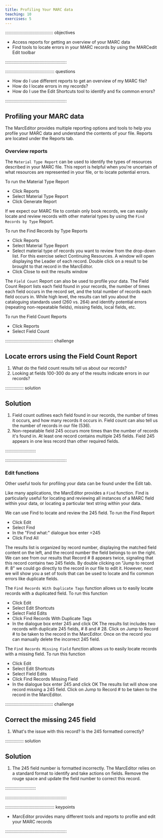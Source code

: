 ```yaml
---
title: Profiling Your MARC data
teaching: 10
exercises: 5
---
```




::::::::::::::::::::::::::::::::::::::: objectives

- Access reports for getting an overview of your MARC data
- Find tools to locate errors in your MARC records by using the MARCedit Edit toolbar

::::::::::::::::::::::::::::::::::::::::::::::::::

:::::::::::::::::::::::::::::::::::::::: questions

- How do I use different reports to get an overview of my MARC file?
- How do I locate errors in my records?
- How do I use the Edit Shortcuts tool to identify and fix common errors?

::::::::::::::::::::::::::::::::::::::::::::::::::

## Profiling your MARC data

The MarcEditor provides multiple reporting options and tools to help you profile your MARC data and understand the contents of your file. Reports are located under the Reports tab.

### Overview reports

The `Material Type Report` can be used to identify the types of resources described in your MARC file. This report is helpful when you're uncertain of what resources are represented in your file, or to locate potential errors.

To run the Material Type Report

- Click Reports
- Select Material Type Report
- Click Generate Report

If we expect our MARC file to contain only book records, we can easily locate and review records with other material types by using the `Find Records by Type` Report.

To run the Find Records by Type Reports

- Click Reports
- Select Material Type Report
- Select material type of records you want to review from the drop-down list. For this exercise select Continuing Resources.
  A window will open displaying the Leader of each record. Double click on a result to be brought to that record in the MarcEditor.
- Click Close to exit the results window

The `Field Count` Report can also be used to profile your data. The Field Count Report lists each field found in your records, the number of times each field occurs in the record set, and the total number of records each field occurs in. While high level, the results can tell you about the cataloguing standards used (260 vs. 264) and identify potential errors (repeating non-repeatable fields), missing fields, local fields, etc.

To run the Field Count Reports

- Click Reports
- Select Field Count

:::::::::::::::::::::::::::::::::::::::  challenge

## Locate errors using the Field Count Report

1. What do the field count results tell us about our records?
2. Looking at fields 100-300 do any of the results indicate errors in our records?

:::::::::::::::  solution

## Solution

1. Field count outlines each field found in our records, the number of times it occurs, and how many records it occurs in. Field count can also tell us the number of records in our file (536).
2. Non-repeatable field 245 occurs more times than the number of records it's found in. At least one record contains multiple 245 fields. Field 245 appears in one less record than other required fields.
  
  

:::::::::::::::::::::::::

::::::::::::::::::::::::::::::::::::::::::::::::::

### Edit functions

Other useful tools for profiling your data can be found under the Edit tab.

Like many applications, the MarcEditor provides a `Find` function. Find is particularly useful for locating and reviewing all instances of a MARC field within your data, or locating a particular text string within your data.

We can use Find to locate and review the 245 field. To run the Find Report

- Click Edit
- Select Find
- In the "Find what:" dialogue box enter =245
- Click Find All

The results list is organized by record number, displaying the matched field content on the left, and the record number the field belongs to on the right. We can see from our results that Record # 8 appears twice, signaling that this record contains two 245 fields.  By double clicking on  "Jump to record #: 8" we could go directly to the record in our file to edit it. However, next we will show you a set of tools that can be used to locate and fix common errors like duplicate fields.

The `Find Records With Duplicate Tags` function allows us to easily locate records with a duplicated field. To run this function

- Click Edit
- Select Edit Shortcuts
- Select Field Edits
- Click Find Records With Duplicate Tags
- In the dialogue box enter 245 and click OK
  The results list includes two records with duplicate 245 fields, # 8 and # 28. Click on Jump to Record # to be taken to the record in the MarcEditor. Once on the record you can manually delete the incorrect 245 field.

The `Find Records Missing Field` function allows us to easily locate records with a missing field. To run this function

- Click Edit
- Select Edit Shortcuts
- Select Field Edits
- Click Find Records Missing Field
- In the dialogue box enter 245 and click OK
  The results list will show one record missing a 245 field. Click on Jump to Record # to be taken to the record in the MarcEditor.

:::::::::::::::::::::::::::::::::::::::  challenge

## Correct the missing 245 field

1. What's the issue with this record? Is the 245 formatted correctly?

:::::::::::::::  solution

## Solution

1. The 245 field number is formatted incorrectly. The MarcEditor relies on a standard format to identify and take actions on fields. Remove the rouge space and update the field number to correct this record.
  
  

:::::::::::::::::::::::::

::::::::::::::::::::::::::::::::::::::::::::::::::

:::::::::::::::::::::::::::::::::::::::: keypoints

- MarcEditor provides many different tools and reports to profile and edit your MARC records

::::::::::::::::::::::::::::::::::::::::::::::::::


